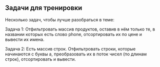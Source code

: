 ## Задачи для тренировки

Несколько задач, чтобы лучше разобраться в теме:  

Задача 1:
Отфильтровать массив продуктов, оставив в нём только те, в названии которых есть слово phone, отсортировать их по цене и вывести их имена.

Задача 2:
Есть массив строк. Отфильтровать строки, которые начинаются с буквы a, преобразовать их в поток чисел (по длинам строк), отсортировать и вывести.
